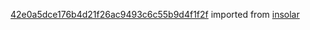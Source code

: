[42e0a5dce176b4d21f26ac9493c6c55b9d4f1f2f](https://github.com/insolar/insolar/commit/42e0a5dce176b4d21f26ac9493c6c55b9d4f1f2f) imported from [insolar](https://github.com/insolar/insolar)
